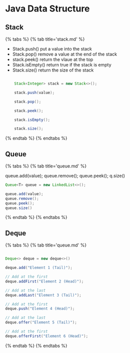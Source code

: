 # Java Data Structure

## Stack

{% tabs %}
{% tab title='stack.md' %}

* Stack.push() put a value into the stack
* Stack.pop() remove a value at the end of the stack
* stack.peek() return the vlaue at the top
* Stack.isEmpty() return true if the stack is empty
* Stack.size() return the size of the stack

```java

    Stack<Integer> stack = new Stack<>();

    stack.push(value);

    stack.pop();

    stack.peek();

    stack.isEmpty();

    stack.size();

```

{% endtab %}
{% endtabs %}

## Queue

{% tabs %}
{% tab title='queue.md' %}

queue.add(value);
queue.remove();
queue.peek();
q.size()

```java
Queue<T> queue = new LinkedList<>();

queue.add(value);
queue.remove();
queue.peek();
queue.size()

```

{% endtab %}
{% endtabs %}

## Deque

{% tabs %}
{% tab title='queue.md' %}

```java

Deque<> deque = new deque<>()

deque.add("Element 1 (Tail)");

// Add at the first
deque.addFirst("Element 2 (Head)");

// Add at the last
deque.addLast("Element 3 (Tail)");

// Add at the first
deque.push("Element 4 (Head)");

// Add at the last
deque.offer("Element 5 (Tail)");

// Add at the first
deque.offerFirst("Element 6 (Head)");

```

{% endtab %}
{% endtabs %}
